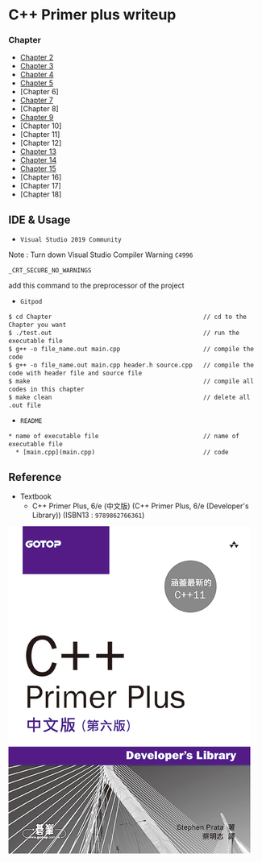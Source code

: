 # C++ Primer plus writeup

### Chapter
* [Chapter 2](Chapter2/Chapter2.md)
* [Chapter 3](Chapter3/Chapter3.md)
* [Chapter 4](Chapter4/Chapter4.md)
* [Chapter 5](Chapter5/Chapter5.md)
* [Chapter 6]
* [Chapter 7](Chapter7/Chapter7.md)
* [Chapter 8]
* [Chapter 9](Chapter9/Chapter9.md)
* [Chapter 10]
* [Chapter 11]
* [Chapter 12]
* [Chapter 13](Chapter13/Chapter13.md)
* [Chapter 14](Chapter14/Chapter14.md)
* [Chapter 15](Chapter15/Chapter15.md)
* [Chapter 16]
* [Chapter 17]
* [Chapter 18]

## IDE & Usage
* `Visual Studio 2019 Community`

Note : Turn down Visual Studio Compiler Warning `C4996`
```
_CRT_SECURE_NO_WARNINGS
```
add this command to the preprocessor of the project

* `Gitpod`
```
$ cd Chapter                                          // cd to the Chapter you want
$ ./test.out                                          // run the executable file
$ g++ -o file_name.out main.cpp                       // compile the code
$ g++ -o file_name.out main.cpp header.h source.cpp   // compile the code with header file and source file
$ make                                                // compile all codes in this chapter
$ make clean                                          // delete all .out file
```

* `README`
```Makedown
* name of executable file                             // name of executable file
  * [main.cpp](main.cpp)                              // code
```

## Reference
* Textbook
  - C++ Primer Plus, 6/e (中文版) (C++ Primer Plus, 6/e (Developer's Library)) (ISBN13 : `9789862766361`)

![C++ Primer Plus 6/e](https://github.com/Offliners/Cplusplus-Primer-plus-writeup/blob/main/CplusplusPrimerplus.jpg)
